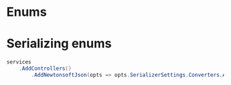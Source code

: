 # Enums

# Serializing enums
```c#
services
    .AddControllers()
        .AddNewtonsoftJson(opts => opts.SerializerSettings.Converters.Add(new StringEnumConverter()))
```

